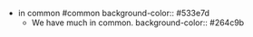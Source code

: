 - in common #common
  background-color:: #533e7d
	- We have much in common.
	  background-color:: #264c9b